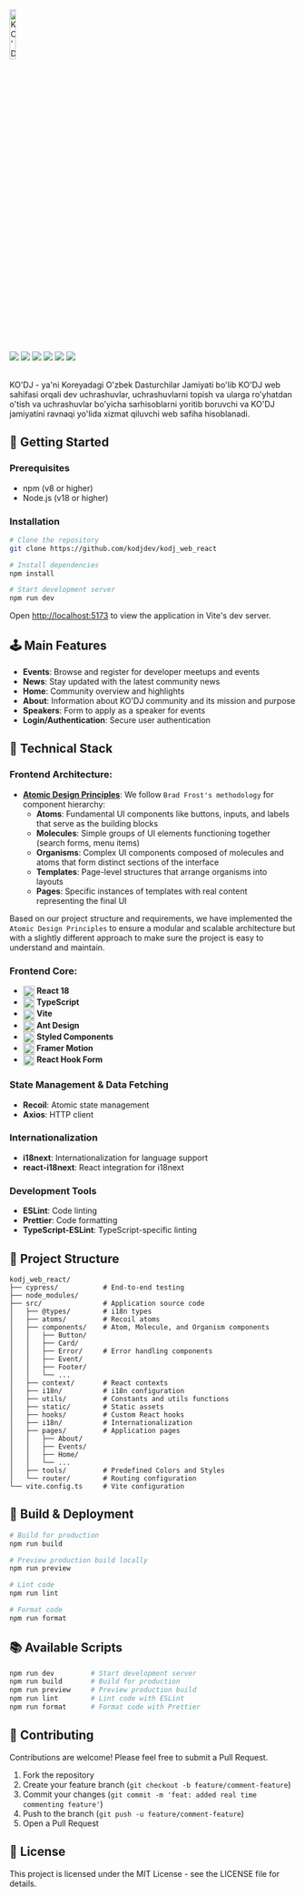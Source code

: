 <picture class="github-only">
  <source media="(prefers-color-scheme: light)" srcset="https://github.com/user-attachments/assets/75e522ad-09c9-4d2e-99b4-bd6f6ea158b7">
  <source media="(prefers-color-scheme: dark)" srcset="https://github.com/user-attachments/assets/75e522ad-09c9-4d2e-99b4-bd6f6ea158b7">
  <img alt="KO'DJ Logo" src="https://github.com/user-attachments/assets/75e522ad-09c9-4d2e-99b4-bd6f6ea158b7" width="15%">
</picture>

<div>
  <br>
</div>

<div align="left"> 
 <img src="https://img.shields.io/badge/React-61DAFB?style=flat-square&logo=React&logoColor=black"/> 
  <img src="https://img.shields.io/badge/Typescript-3178C6?style=flat-square&logo=Typescript&logoColor=white"/>
  <img src="https://img.shields.io/badge/Vite-646CFF?style=flat-square&logo=Vite&logoColor=white"/>
  <img src="https://img.shields.io/badge/Ant_Design-0170FE?style=flat-square&logo=ant-design&logoColor=white"/>
  <img src="https://img.shields.io/badge/Framer_Motion-0055FF?style=flat-square&logo=framer&logoColor=white"/>
  <img src="https://img.shields.io/badge/Styled_Components-DB7093?style=flat-square&logo=styled-components&logoColor=white"/>
</div>

<div>
  <br>
</div>

KO'DJ - ya'ni Koreyadagi O'zbek Dasturchilar Jamiyati bo'lib KO'DJ web sahifasi orqali dev uchrashuvlar, uchrashuvlarni topish va ularga ro'yhatdan o'tish va uchrashuvlar bo'yicha sarhisoblarni yoritib boruvchi va KO'DJ jamiyatini ravnaqi yo'lida xizmat qiluvchi web safiha hisoblanadi.

## 🚀 Getting Started

### Prerequisites

- npm (v8 or higher)
- Node.js (v18 or higher)

### Installation

```bash
# Clone the repository
git clone https://github.com/kodjdev/kodj_web_react

# Install dependencies
npm install

# Start development server
npm run dev
```

Open [http://localhost:5173](http://localhost:5173) to view the application in Vite's dev server.

## 🕹️ Main Features

- **Events**: Browse and register for developer meetups and events
- **News**: Stay updated with the latest community news
- **Home**: Community overview and highlights
- **About**: Information about KO'DJ community and its mission and purpose
- **Speakers**: Form to apply as a speaker for events
- **Login/Authentication**: Secure user authentication

## 🔧 Technical Stack

### Frontend Architecture:

- **[Atomic Design Principles](https://atomicdesign.bradfrost.com/chapter-2/)**: We follow `Brad Frost's methodology` for component hierarchy:
    - **Atoms**: Fundamental UI components like buttons, inputs, and labels that serve as the building blocks
    - **Molecules**: Simple groups of UI elements functioning together (search forms, menu items)
    - **Organisms**: Complex UI components composed of molecules and atoms that form distinct sections of the interface
    - **Templates**: Page-level structures that arrange organisms into layouts
    - **Pages**: Specific instances of templates with real content representing the final UI

Based on our project structure and requirements, we have implemented the `Atomic Design Principles` to ensure a modular and scalable architecture but with a slightly different approach to make sure the project is easy to understand and maintain.

### Frontend Core:

- <img src="https://reactjs.org/favicon.ico" width="20" height="20" alt="React" valign="middle"> **React 18**
- <img src="https://www.typescriptlang.org/favicon-32x32.png" width="20" height="20" alt="TypeScript" valign="middle"> **TypeScript**
- <img src="https://vitejs.dev/logo.svg" width="20" height="20" alt="Vite" valign="middle"> **Vite**
- <img src="https://gw.alipayobjects.com/zos/rmsportal/KDpgvguMpGfqaHPjicRK.svg" width="20" height="20" alt="Ant Design" valign="middle"> **Ant Design**
- <img src="https://styled-components.com/logo.png" width="20" height="20" alt="Styled Components" valign="middle"> **Styled Components**
- <img src="https://user-images.githubusercontent.com/7850794/164965523-3eced4c4-6020-467e-acde-f11b7900ad62.png" width="20" height="20" alt="Framer Motion" valign="middle"> **Framer Motion**
- <img src="https://react-hook-form.com/images/logo/react-hook-form-logo-only.png" width="20" height="20" alt="React Hook Form" valign="middle"> **React Hook Form**

### State Management & Data Fetching

- **Recoil**: Atomic state management
- **Axios**: HTTP client

### Internationalization

- **i18next**: Internationalization for language support
- **react-i18next**: React integration for i18next

### Development Tools

- **ESLint**: Code linting
- **Prettier**: Code formatting
- **TypeScript-ESLint**: TypeScript-specific linting

## 📁 Project Structure

```
kodj_web_react/
├── cypress/           # End-to-end testing
├── node_modules/
├── src/               # Application source code
│   ├── @types/        # i18n types
│   ├── atoms/         # Recoil atoms
│   ├── components/    # Atom, Molecule, and Organism components
│   │   ├── Button/
│   │   ├── Card/
│   │   ├── Error/     # Error handling components
│   │   ├── Event/
│   │   ├── Footer/
│   │   └── ...
│   ├── context/       # React contexts
│   ├── i18n/          # i18n configuration
│   ├── utils/         # Constants and utils functions
│   ├── static/        # Static assets
│   ├── hooks/         # Custom React hooks
│   ├── i18n/          # Internationalization
│   ├── pages/         # Application pages
│   │   ├── About/
│   │   ├── Events/
│   │   ├── Home/
│   │   └── ...
│   ├── tools/         # Predefined Colors and Styles
│   └── router/        # Routing configuration
└── vite.config.ts     # Vite configuration
```

## 🔄 Build & Deployment

```bash
# Build for production
npm run build

# Preview production build locally
npm run preview

# Lint code
npm run lint

# Format code
npm run format
```

## 📚 Available Scripts

```bash
npm run dev         # Start development server
npm run build       # Build for production
npm run preview     # Preview production build
npm run lint        # Lint code with ESLint
npm run format      # Format code with Prettier
```

## 🤝 Contributing

Contributions are welcome! Please feel free to submit a Pull Request.

1. Fork the repository
2. Create your feature branch (`git checkout -b feature/comment-feature`)
3. Commit your changes (`git commit -m 'feat: added real time commenting feature'`)
4. Push to the branch (`git push -u feature/comment-feature`)
5. Open a Pull Request

## 📝 License

This project is licensed under the MIT License - see the LICENSE file for details.
